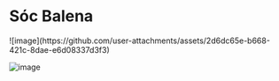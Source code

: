 <H1>Sóc Balena</H1>
![image](https://github.com/user-attachments/assets/2d6dc65e-b668-421c-8dae-e6d08337d3f3)

![image](https://github.com/user-attachments/assets/3cb80897-8226-4cc0-aef6-66dc0da87e28)

